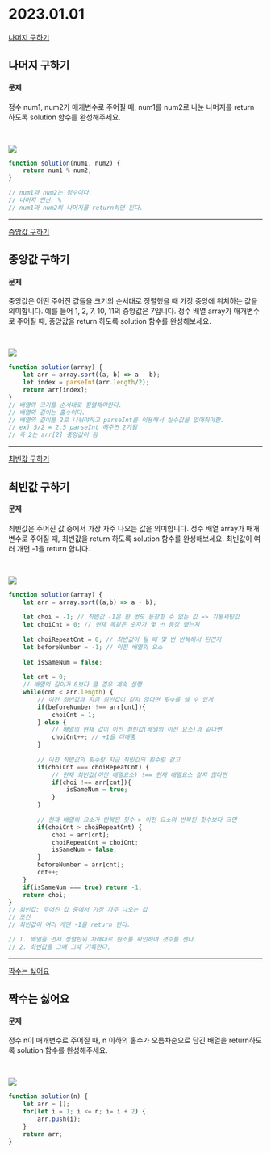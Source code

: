 # 2023.01.01

[나머지 구하기](https://school.programmers.co.kr/learn/courses/30/lessons/120810)

## 나머지 구하기
#### 문제
정수 num1, num2가 매개변수로 주어질 때, num1를 num2로 나눈 나머지를 return 하도록 solution 함수를 완성해주세요.

<br/>

![](https://velog.velcdn.com/images/jkang4531/post/71dd1b68-e798-47fd-a986-544c80bbeedd/image.png)

```javascript
function solution(num1, num2) {
    return num1 % num2;
}

// num1과 num2는 정수이다.
// 나머지 연산: %
// num1과 num2의 나머지를 return하면 된다.
```

---
[중앙값 구하기](https://school.programmers.co.kr/learn/courses/30/lessons/120811)

## 중앙값 구하기
#### 문제
중앙값은 어떤 주어진 값들을 크기의 순서대로 정렬했을 때 가장 중앙에 위치하는 값을 의미합니다. 예를 들어 1, 2, 7, 10, 11의 중앙값은 7입니다. 정수 배열 array가 매개변수로 주어질 때, 중앙값을 return 하도록 solution 함수를 완성해보세요.

<br/>

![](https://velog.velcdn.com/images/jkang4531/post/d1f58c43-2efe-4811-8b6a-0cb053c657df/image.png)

```javascript
function solution(array) {
    let arr = array.sort((a, b) => a - b);
    let index = parseInt(arr.length/2);
    return arr[index];
}
// 배열의 크기를 순서대로 정렬해야한다.
// 배열의 길이는 홀수이다. 
// 배열의 길이를 2로 나눠야하고 parseInt를 이용해서 실수값을 없애줘야함.
// ex) 5/2 = 2.5 parseInt 해주면 2가됨
// 즉 2는 arr[2] 중앙값이 됨
```
---
[최빈값 구하기](https://school.programmers.co.kr/learn/courses/30/lessons/120812)

## 최빈값 구하기
#### 문제
최빈값은 주어진 값 중에서 가장 자주 나오는 값을 의미합니다. 정수 배열 array가 매개변수로 주어질 때, 최빈값을 return 하도록 solution 함수를 완성해보세요. 최빈값이 여러 개면 -1을 return 합니다.

<br/>

![](https://velog.velcdn.com/images/jkang4531/post/0e170fec-7e2b-43c7-8bfe-f393ff40e347/image.png)

```javascript
function solution(array) {
    let arr = array.sort((a,b) => a - b);
    
    let choi = -1; // 최빈값 -1은 한 번도 등장할 수 없는 값 => 기본세팅값
    let choiCnt = 0; // 현재 똑같은 숫자가 몇 번 등장 했는지
    
    let choiRepeatCnt = 0; // 최빈값이 될 때 몇 번 반복해서 된건지
    let beforeNumber = -1; // 이전 배열의 요소
    
    let isSameNum = false;
    
    let cnt = 0;
    // 배열의 길이가 0보다 클 경우 계속 실행
    while(cnt < arr.length) {
        // 이전 최빈값과 지금 최빈값이 같지 않다면 횟수를 셀 수 있게
        if(beforeNumber !== arr[cnt]){
            choiCnt = 1;
        } else {
            // 배열의 현재 값이 이전 최빈값(배열의 이전 요소)과 같다면
            choiCnt++; // +1을 더해줌
        }
        
        // 이전 최빈값의 횟수랑 지금 최빈값의 횟수랑 같고
        if(choiCnt === choiRepeatCnt) {
            // 현재 최빈값(이전 배열요소) !== 현재 배열요소 같지 않다면
            if(choi !== arr[cnt]){
                isSameNum = true;    
            }
        }
        
        // 현재 배열의 요소가 반복된 횟수 > 이전 요소의 반복된 횟수보다 크면
        if(choiCnt > choiRepeatCnt) {
            choi = arr[cnt];
            choiRepeatCnt = choiCnt;
            isSameNum = false;
        }
        beforeNumber = arr[cnt]; 
        cnt++;
    }
    if(isSameNum === true) return -1;
    return choi;
}
// 최빈값: 주어진 값 중에서 가장 자주 나오는 값
// 조건
// 최빈값이 여러 개면 -1을 return 한다.

// 1. 배열을 먼저 정렬한뒤 차례대로 원소를 확인하며 갯수를 센다.
// 2. 최빈값을 그때 그때 기록한다.
```
---

[짝수는 싫어요](https://school.programmers.co.kr/learn/courses/30/lessons/120813)

## 짝수는 싫어요
#### 문제
정수 n이 매개변수로 주어질 때, n 이하의 홀수가 오름차순으로 담긴 배열을 return하도록 solution 함수를 완성해주세요.

<br/>

![](https://velog.velcdn.com/images/jkang4531/post/6de2916c-51af-4443-9e17-30c6859b3a2b/image.png)

```javascript
function solution(n) {
    let arr = [];
    for(let i = 1; i <= n; i= i + 2) {
        arr.push(i);
    }
    return arr;
}
```
